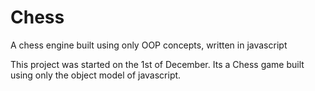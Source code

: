 # Chess
A chess engine built using only OOP concepts, written in javascript


This project was started on the 1st of December. Its a Chess game built using only the object model of javascript.

